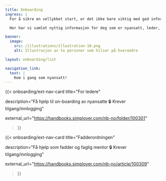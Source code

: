 ```yaml
---
title: Onboarding 
ingress: |
  For å sikre en vellykket start, er det ikke bare viktig med god informasjon til nyansatte, men også tydelige retningslinjer for ledere, faddere og mentorer. En gjennomtenkt onboardingprosess, der alle involverte vet hva som forventes, bidrar til en inkluderende arbeidskultur og legger grunnlaget for mestring og trivsel fra dag én.

  Her har vi samlet nyttig informasjon for deg som er nyansatt, leder, fadder eller mentor hos oss.

banner:
  image:
    src: /illustrations/illustration-10.png
    alt: Illustrasjon av to personer som hilser på hverandre

layout: onboarding/list

navigation_link:
  text: |
    Kom i gang som nyansatt!
---
```


{{< onboarding/ext-nav-card
  title="For ledere"

  description="Få hjelp til on-boarding av nyansatte
  🔒 Krever tilgang/innlogging"

  external_url="https://handbooks.simployer.com/nb-no/folder/100301"
>}}

{{< onboarding/ext-nav-card
  title="Fadderordningen"

  description="Få hjelp som fadder og faglig mentor
  🔒 Krever tilgang/innlogging"

  external_url="https://handbooks.simployer.com/nb-no/article/100309"
>}}

